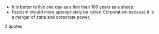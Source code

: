  - It is better to live one day as a lion than 100 years as a sheep.
 - Fascism should more appropriately be called Corporatism because it is a merger of state and corporate power.

2 quotes